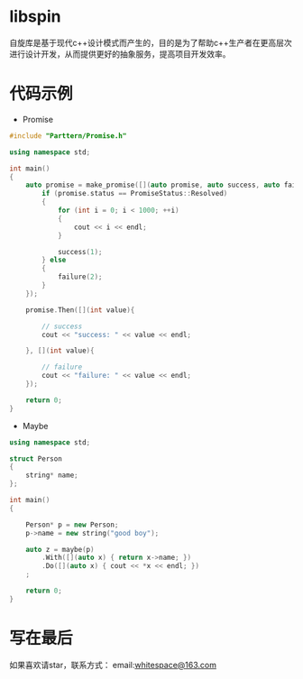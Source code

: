 # libspin
自旋库是基于现代c++设计模式而产生的，目的是为了帮助c++生产者在更高层次进行设计开发，从而提供更好的抽象服务，提高项目开发效率。

# 代码示例
- Promise

```c++
#include "Parttern/Promise.h"

using namespace std;

int main()
{
    auto promise = make_promise([](auto promise, auto success, auto failure){
        if (promise.status == PromiseStatus::Resolved)
        {
            for (int i = 0; i < 1000; ++i)
            {
                cout << i << endl;
            }

            success(1);
        } else
        {
            failure(2);
        }
    });

    promise.Then([](int value){

        // success
        cout << "success: " << value << endl;

    }, [](int value){

        // failure
        cout << "failure: " << value << endl;
    });

    return 0;
}
```

- Maybe

```c++
using namespace std;

struct Person
{
    string* name;
};

int main()
{

    Person* p = new Person;
    p->name = new string("good boy");

    auto z = maybe(p)
        .With([](auto x) { return x->name; })
        .Do([](auto x) { cout << *x << endl; })
    ;

    return 0;
}
```


# 写在最后
如果喜欢请star，联系方式：
email:whitespace@163.com

